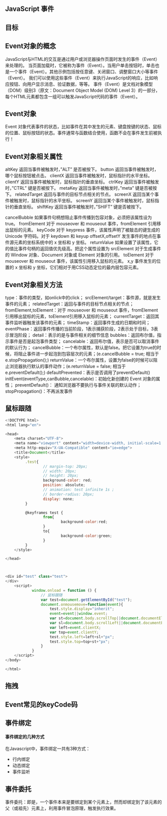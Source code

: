 ## JavaScript 事件

## 目标

## Event对象的概念
JavaScript与HTML的交互是通过用户或浏览器操作页面时发生的事件（Event）来处理的。
当页面加载时，它被称为事件（Event）。当用户单击按钮时，单击也是一个事件（Event）。其他示例包括按任意键、关闭窗口、调整窗口大小等事件（Event）。
我们可以使用这些事件（Event）来执行JavaScript的响应，比如响应按钮、向用户显示消息、验证数据，等等。
事件（Event）是文档对象模型（DOM）级别3（原文：Document Object Model (DOM) Level 3）的一部分，每个HTML元素都包含一组可以触发JavaScript代码的事件（Event）。


## Event对象
 Event 对象代表事件的状态，比如事件在其中发生的元素、键盘按键的状态、鼠标的位置、鼠标按钮的状态。事件通常与函数结合使用，函数不会在事件发生前被执行！


## Event对象相关属性
altKey	返回当事件被触发时，”ALT” 是否被按下。
button	返回当事件被触发时，哪个鼠标按钮被点击。
clientX	返回当事件被触发时，鼠标指针的水平坐标。
clientY	返回当事件被触发时，鼠标指针的垂直坐标。
ctrlKey	返回当事件被触发时，”CTRL” 键是否被按下。
metaKey	返回当事件被触发时，”meta” 键是否被按下。
relatedTarget	返回与事件的目标节点相关的节点。
screenX	返回当某个事件被触发时，鼠标指针的水平坐标。
screenY	返回当某个事件被触发时，鼠标指针的垂直坐标。
shiftKey	返回当事件被触发时，”SHIFT” 键是否被按下。

cancelBubble	如果事件句柄想阻止事件传播到包容对象，必须把该属性设为 true。
fromElement	对于 mouseover 和 mouseout 事件，fromElement 引用移出鼠标的元素。
keyCode	对于 keypress 事件，该属性声明了被敲击的键生成的 Unicode 字符码。对于 keydown 和 keyup
offsetX,offsetY	发生事件的地点在事件源元素的坐标系统中的 x 坐标和 y 坐标。
returnValue	如果设置了该属性，它的值比事件句柄的返回值优先级高。把这个属性设置为
srcElement	对于生成事件的 Window 对象、Document 对象或 Element 对象的引用。
toElement	对于 mouseover 和 mouseout 事件，该属性引用移入鼠标的元素。
x,y	事件发生的位置的 x 坐标和 y 坐标，它们相对于用CSS动态定位的最内层包容元素。


## Event对象相关方法

type：事件的类型，如onlick中的click；
srcElement/target：事件源，就是发生事件的元素；
relatedTarget：返回与事件的目标节点相关的节点；
fromElement,toElement：对于 mouseover 和 mouseout 事件，fromElement 引用移出鼠标的元素，toElement引用移入鼠标的元素；
currentTarget：返回其事件监听器触发该事件的元素；
timeStamp：返回事件生成的日期和时间；
eventPhase：返回事件传播的当前阶段，1表示捕获阶段，2表示处于目标，3表示冒泡阶段；
detail：表示的是与事件相关的细节信息
bubbles：返回布尔值，指示事件是否是起泡事件类型；
cancelable：返回布尔值，表示是否可以取消事件的默认行为；
cancelBubble：一个布尔属性，默认是false。把它设置为true的时候，将阻止事件进一步起泡到包容层次的元素；(e.cancelBubble = true; 相当于 e.stopPropagation();)
returnValue：一个布尔属性，设置为false的时候可以阻止浏览器执行默认的事件动作；(e.returnValue = false; 相当于 e.preventDefault();)
defaultPrevented：表示是否调用了preventDefault()
initEvent(eventType,canBubble,cancelable)：初始化新创建的 Event 对象的属性；
preventDefault()： 通知浏览器不要执行与事件关联的默认动作；
stopPropagation()：不再派发事件

## 鼠标跟随
```javascript
<!DOCTYPE html>
<html lang="en">

<head>
	<meta charset="UTF-8">
	<meta name="viewport" content="width=device-width, initial-scale=1.0">
	<meta http-equiv="X-UA-Compatible" content="ie=edge">
	<title>Document</title>
	<style>
		 .test{
				 // margin-top: 20px;
				 // width: 20px;
				 // height: 20px;
				 background-color: red;
				 position: absolute;
				 // animation: test infinite 1s ;
				 // border-radius: 20px;
				 display: none;
		 }

		 @keyframes test {
				 from{
						 background-color:red;
				 }
				 to{
						 background-color:green;
				 }
		 }
	</style>

</head>



<div id="test" class="test">
</div>
	<script>
			window.onload = function () {
				// 鼠标跟随
				var test=document.getElementById("test");
				document.onmousemove=function(event){
					test.style.display="inherit";
					event=event||window.event;
					var st=document.body.scrollTop||document.documentElement.scrollTop;
					var sl=document.body.scrollLeft||document.documentElement.scrollLeft;
					var left=event.clientX;
					var top=event.clientY;
					test.style.left=left+sl+"px";
					test.style.top=top+st+"px";
				}
			}
	</script>
</body>

</html>
```
## 拖拽

## Event常见的keyCode码

## 事件绑定
#### 事件绑定的几种方式
在Javascript中，事件绑定一共有3种方式：
* 行内绑定
* 动态绑定
* 事件监听
## 事件委托
事件委托：即是，一个事件本来是要绑定到某个元素上，然而却绑定到了该元素的父（或祖先）元素上，利用事件冒泡原理，触发执行效果。
